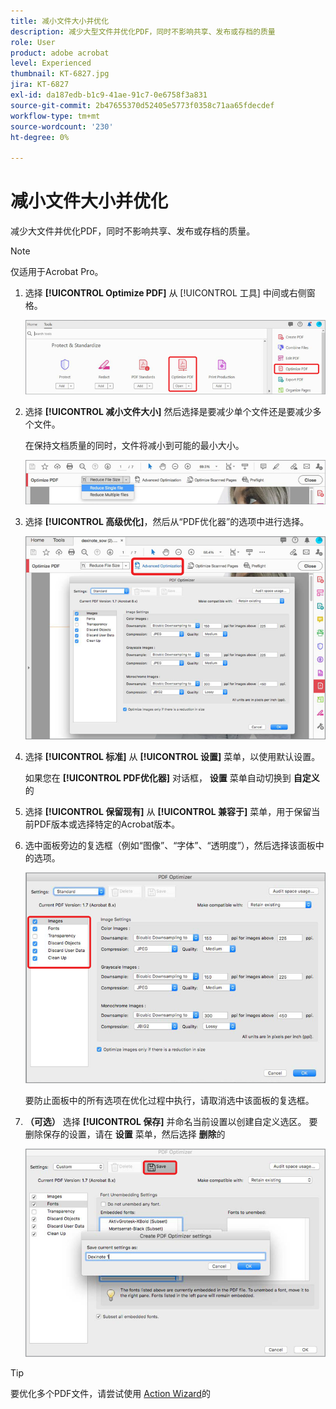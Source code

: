 ```yaml
---
title: 减小文件大小并优化
description: 减少大型文件并优化PDF，同时不影响共享、发布或存档的质量
role: User
product: adobe acrobat
level: Experienced
thumbnail: KT-6827.jpg
jira: KT-6827
exl-id: da187edb-b1c9-41ae-91c7-0e6758f3a831
source-git-commit: 2b47655370d52405e5773f0358c71aa65fdecdef
workflow-type: tm+mt
source-wordcount: '230'
ht-degree: 0%

---
```


# 减小文件大小并优化

减少大文件并优化PDF，同时不影响共享、发布或存档的质量。

>[!NOTE]
>
>仅适用于Acrobat Pro。

1. 选择 **[!UICONTROL Optimize PDF]** 从 [!UICONTROL 工具] 中间或右侧窗格。

   ![减少步骤1](../assets/Reduce_1.png)

1. 选择 **[!UICONTROL 减小文件大小]** 然后选择是要减少单个文件还是要减少多个文件。

   在保持文档质量的同时，文件将减小到可能的最小大小。

   ![减少步骤2](../assets/Reduce_2.png)

1. 选择 **[!UICONTROL 高级优化]**，然后从“PDF优化器”的选项中进行选择。

   ![减少步骤3](../assets/Reduce_3.png)

1. 选择 **[!UICONTROL 标准]** 从 **[!UICONTROL 设置]** 菜单，以使用默认设置。

   如果您在 **[!UICONTROL PDF优化器]** 对话框， **设置** 菜单自动切换到 **自定义**&#x200B;的

1. 选择 **[!UICONTROL 保留现有]** 从 **[!UICONTROL 兼容于]** 菜单，用于保留当前PDF版本或选择特定的Acrobat版本。

1. 选中面板旁边的复选框（例如“图像”、“字体”、“透明度”），然后选择该面板中的选项。

   ![减少步骤5](../assets/Reduce_5.png)

   要防止面板中的所有选项在优化过程中执行，请取消选中该面板的复选框。

1. **（可选）** 选择 **[!UICONTROL 保存]** 并命名当前设置以创建自定义选区。 要删除保存的设置，请在 **设置** 菜单，然后选择 **删除**&#x200B;的

   ![减少步骤6](../assets/Reduce_6.png)

>[!TIP]
>
>要优化多个PDF文件，请尝试使用 [Action Wizard](../advanced-tasks/action.md)的